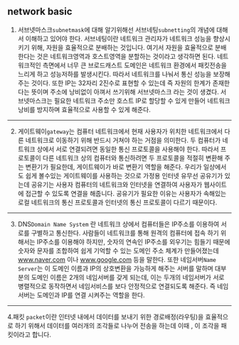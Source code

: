 ## network basic

1. 서브넷마스크`subnetmask`에 대해 알기위해선 서브네팅`subnetting`의 개념에 대해서 이해하고 있어야 한다.
서브네팅이란 네트워크 관리자가 네트워크 성능을 향상시키기 위해, 자원을 효율적으로 분배하는 것입니다. 여기서 자원을 효율적으로 분배한다는 것은
네트워크영역과 호스트영역을 분할하는 것이라고 생각하면 된다. 네트워크적인 측면에서 너무 큰 브로드캐스트 도메인은 네트워크 환경에서 패킷전송을 느리게
하고 성능저하를 발생시킨다. 따라서 네트워크를 나눠서 통신 성능을 보장해주는 것이다. 또한 IP는 32자리 2진수로 표현할 수 있는데 즉 자원의 한계가
존재한다는 뜻이며 주소에 낭비없이 아껴서 쓰기위해 서브넷마스크 라는 것이 생겼다. 서브넷마스크는 필요한 네트워크 주소만 호스트 IP로 할당할 수 있게
만들어 네트워크 낭비를 방지하며 효율적으로 사용할 수 있게 해준다.

-----
2. 게이트웨이`gateway`는 컴퓨터 네트워크에서 현재 사용자가 위치한 네트워크에서 다른 네트워크로 이동하기 위해 반드시 거쳐야 하는 거점을 의미한다.
두 컴퓨터가 네트워크 상에서 서로 연결되려면 동일한 통신 프로토콜을 사용해야 한다. 따라서 프로토콜이 다른 네트워크 상의 컴퓨터와 통신하려면
두 프로토콜을 적절히 변환해 주는 변환기가 필요한데, 게이트웨이가 바로 변환기 역할을 해준다. 우리가 일상에서도 쉽게 볼수있는 게이트웨이를 사용하는
것으로 가정용 인터넷 유무선 공유기가 있는데 공유기는 사용자 컴퓨터의 네트워크와 인터넷을 연결하여 사용자가 웹사이트에 접근할 수 있도록 연결을 해줍니다. 공유기가 필요한 이유는 사용자가 속해있는 로컬 네트워크의 통신 프로토콜과 인터넷의 통신 프로토콜이 다르기 때문이다.

-----
3. DNS`Domain Name System` 란 네트워크 상에서 컴퓨터들은 IP주소를 이용하여 서로를 구별하고 통신한다. 사람들이 네트워크를 통해 원격의 컴퓨터에 접속
하기 위해서는 IP주소를 이용해야 하지만, 숫자의 연속인 IP주소를 외우기는 힘들기 때문에 숫자와 문자를 조합하여 쉽게 기억할 수 있는 도메인 주소
체계가 만들어졌는데 www.naver.com 이나 www.google.com 등을 말한다. 또한 네임서버`Name Server`는 이 도메인 이름과 IP의 상호변환을 가능하게
해주는 서버를 말하며 대부분의 도메인 이름은 2개의 네임서버를 갖게 되는데, 이는 두개의 네임서버가 서로 병렬적으로 동작하면서 네임서비스를
보다 안정적으로 연결되도록 해준다. 즉 네임서버는 도메인과 IP를 연결 시켜주는 역할을 한다.

-----
4.패킷 `packet`이란 인터넷 내에서 데이터를 보내기 위한 경로배정(라우팅)을 효율적으로 하기 위해서 데이터를 여러개의 조각들로 나누어 전송을 하는데 이때
, 이 조각을 패킷이라고 합니다.
